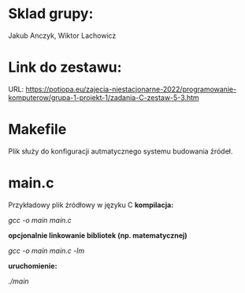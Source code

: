 # Sklad grupy: 

Jakub Anczyk, Wiktor Lachowicz

# Link do zestawu: 

URL: https://potiopa.eu/zajecia-niestacjonarne-2022/programowanie-komputerow/grupa-1-projekt-1/zadania-C-zestaw-5-3.htm

# Makefile

Plik służy do konfiguracji autmatycznego systemu budowania źródeł.

# main.c

Przykładowy plik źródłowy w języku C
**kompilacja:**

_gcc -o main main.c_

**opcjonalnie linkowanie bibliotek (np. matematycznej)**

_gcc -o main main.c -lm_

**uruchomienie:**

_./main_
